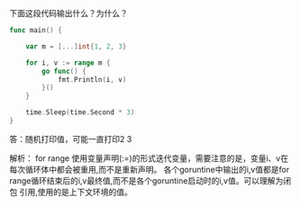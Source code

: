 下面这段代码输出什么？为什么？

```go
func main() {

	var m = [...]int{1, 2, 3}

	for i, v := range m {
		go func() {
			fmt.Println(i, v)
		}()
	}

	time.Sleep(time.Second * 3)
}
```

答：随机打印值，可能一直打印2 3

解析：
for range 使用变量声明(:=)的形式迭代变量，需要注意的是，变量i、v在每次循环体中都会被重用,而不是重新声明。
各个goruntine中输出的i,v值都是for range循环结束后的i,v最终值,而不是各个goruntine启动时的i,v值。可以理解为闭包
引用,使用的是上下文环境的值。